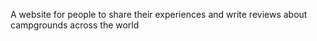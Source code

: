 A website for people to share their experiences and write reviews about campgrounds across the world 
